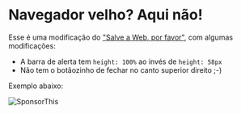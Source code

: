 ﻿Navegador velho? Aqui não!
===============================

Esse é uma modificação do ["Salve a Web, por favor"](https://github.com/globocom/sawpf), com algumas modificações:

* A barra de alerta tem `height: 100%` ao invés de `height: 58px`
* Não tem o botãozinho de fechar no canto superior direito ;-)

Exemplo abaixo:

![SponsorThis](https://raw.github.com/qmagico/sawpf/master/screenshot.png)

